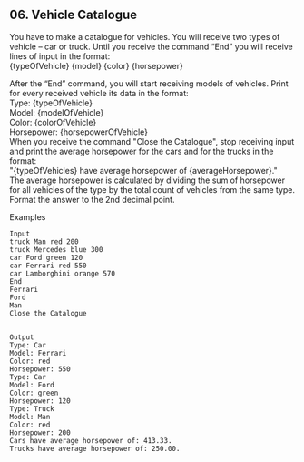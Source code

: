 ## 06. Vehicle Catalogue


You have to make a catalogue for vehicles. You will receive two types of vehicle – car or truck. Until you receive the command “End” you will receive lines of input in the format:<br>
{typeOfVehicle} {model} {color} {horsepower}

After the “End” command, you will start receiving models of vehicles. Print for every received vehicle its data in the format:<br>
Type: {typeOfVehicle}<br>
Model: {modelOfVehicle}<br>
Color: {colorOfVehicle}<br>
Horsepower: {horsepowerOfVehicle}<br>
When you receive the command "Close the Catalogue", stop receiving input and print the average horsepower for the cars and for the trucks in the format:<br>
"{typeOfVehicles} have average horsepower of {averageHorsepower}." <br>
The average horsepower is calculated by dividing the sum of horsepower for all vehicles of the type by the total count of vehicles from the same type. Format the answer to the 2nd decimal point.

Examples

```
Input	
truck Man red 200
truck Mercedes blue 300
car Ford green 120
car Ferrari red 550
car Lamborghini orange 570
End
Ferrari
Ford
Man
Close the Catalogue


Output
Type: Car
Model: Ferrari
Color: red
Horsepower: 550
Type: Car
Model: Ford
Color: green
Horsepower: 120
Type: Truck
Model: Man
Color: red
Horsepower: 200
Cars have average horsepower of: 413.33.
Trucks have average horsepower of: 250.00.
```
